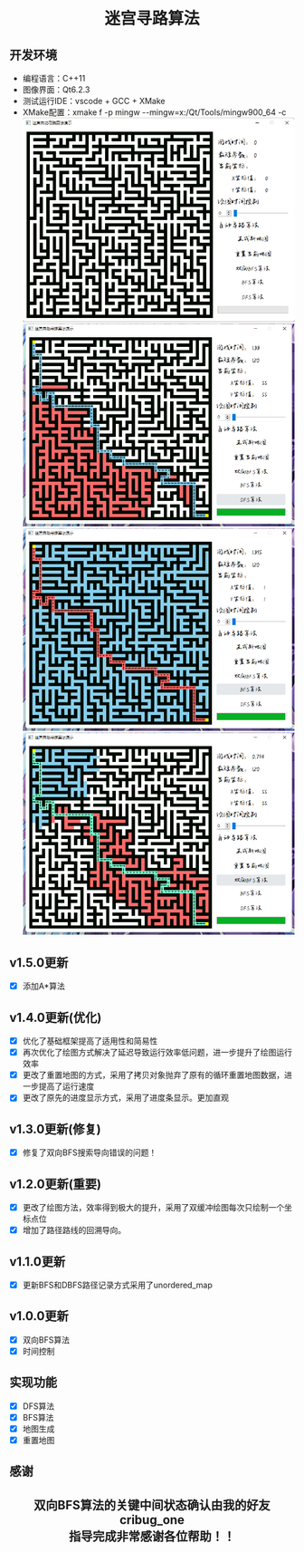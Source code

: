 <div align="center">
<h1 align="center">迷宫寻路算法</h1>
</div>

 ## 开发环境
 - 编程语言：C++11
 - 图像界面：Qt6.2.3
 - 测试运行IDE：vscode + GCC + XMake
 - XMake配置：xmake f -p mingw --mingw=x:/Qt/Tools/mingw900_64 -c 
 ![演示](https://github.com/ChestnutYueyue/maze-routing-algorithm/blob/master/img/主界面.png?raw=true) \
 ![演示](https://github.com/ChestnutYueyue/maze-routing-algorithm/blob/master/img/DFS.png?raw=true) \
 ![演示](https://github.com/ChestnutYueyue/maze-routing-algorithm/blob/master/img/BFS.png?raw=true) \
 ![演示](https://github.com/ChestnutYueyue/maze-routing-algorithm/blob/master/img/DBFS.png?raw=true) 
 
 ## v1.5.0更新
 - [x] 添加A*算法

 ## v1.4.0更新(优化)
 - [x] 优化了基础框架提高了适用性和简易性
 - [x] 再次优化了绘图方式解决了延迟导致运行效率低问题，进一步提升了绘图运行效率
 - [x] 更改了重置地图的方式，采用了拷贝对象抛弃了原有的循环重置地图数据，进一步提高了运行速度
 - [x] 更改了原先的进度显示方式，采用了进度条显示。更加直观

 ## v1.3.0更新(修复)
 - [x] 修复了双向BFS搜索导向错误的问题！
 
 ## v1.2.0更新(重要)
 - [x] 更改了绘图方法，效率得到极大的提升，采用了双缓冲绘图每次只绘制一个坐标点位
 - [x] 增加了路径路线的回溯导向。

 ## v1.1.0更新
 - [x] 更新BFS和DBFS路径记录方式采用了unordered_map

## v1.0.0更新
- [x] 双向BFS算法
- [x] 时间控制

## 实现功能
- [x] DFS算法
- [x] BFS算法
- [x] 地图生成
- [x] 重置地图

 ## 感谢
 <div align="center">
<h2 align="center">双向BFS算法的关键中间状态确认由我的好友 cribug_one <br />指导完成非常感谢各位帮助！！</h2>
</div>
 